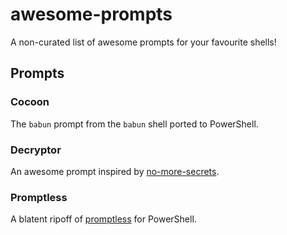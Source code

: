 # awesome-prompts
A non-curated list of awesome prompts for your favourite shells!

## Prompts
### Cocoon
The `babun` prompt from the `babun` shell ported to PowerShell.

### Decryptor
An awesome prompt inspired by [no-more-secrets](https://github.com/bartobri/no-more-secrets).

### Promptless
A blatent ripoff of [promptless](https://github.com/dylanaraps/promptless) for PowerShell.
